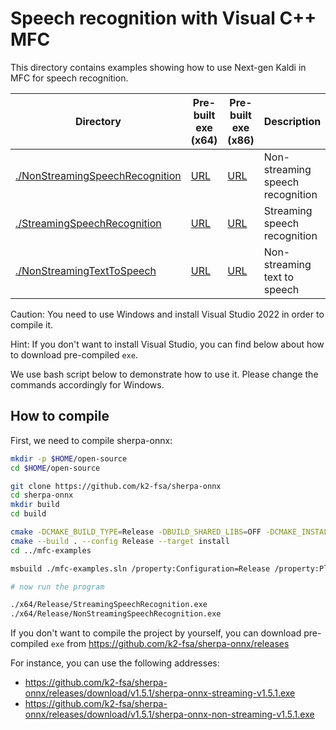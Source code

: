 # Speech recognition with Visual C++ MFC

This directory contains examples showing how to use Next-gen Kaldi in MFC
for speech recognition.

|Directory| Pre-built exe (x64)|Pre-built exe (x86)| Description|
|---------|--------------------|-------------------|------------|
|[./NonStreamingSpeechRecognition](./NonStreamingSpeechRecognition)|[URL](https://github.com/k2-fsa/sherpa-onnx/releases/download/v1.12.10/sherpa-onnx-non-streaming-asr-x64-v1.12.10.exe)|[URL](https://github.com/k2-fsa/sherpa-onnx/releases/download/v1.12.10/sherpa-onnx-non-streaming-asr-x86-v1.12.10.exe)| Non-streaming speech recognition|
|[./StreamingSpeechRecognition](./StreamingSpeechRecognition)|[URL](https://github.com/k2-fsa/sherpa-onnx/releases/download/v1.12.10/sherpa-onnx-streaming-asr-x64-v1.12.10.exe)|[URL](https://github.com/k2-fsa/sherpa-onnx/releases/download/v1.12.10/sherpa-onnx-streaming-asr-x86-v1.12.10.exe)| Streaming speech recognition|
|[./NonStreamingTextToSpeech](./NonStreamingTextToSpeech)|[URL](https://github.com/k2-fsa/sherpa-onnx/releases/download/v1.12.10/sherpa-onnx-non-streaming-tts-x64-v1.12.10.exe)|[URL](https://github.com/k2-fsa/sherpa-onnx/releases/download/v1.12.10/sherpa-onnx-non-streaming-tts-x86-v1.12.10.exe)| Non-streaming text to speech|

Caution: You need to use Windows and install Visual Studio 2022 in order to
compile it.

Hint: If you don't want to install Visual Studio, you can find below
about how to download pre-compiled `exe`.

We use bash script below to demonstrate how to use it. Please change
the commands accordingly for Windows.

## How to compile


First, we need to compile sherpa-onnx:

```bash
mkdir -p $HOME/open-source
cd $HOME/open-source

git clone https://github.com/k2-fsa/sherpa-onnx
cd sherpa-onnx
mkdir build
cd build

cmake -DCMAKE_BUILD_TYPE=Release -DBUILD_SHARED_LIBS=OFF -DCMAKE_INSTALL_PREFIX=./install ..
cmake --build . --config Release --target install
cd ../mfc-examples

msbuild ./mfc-examples.sln /property:Configuration=Release /property:Platform=x64

# now run the program

./x64/Release/StreamingSpeechRecognition.exe
./x64/Release/NonStreamingSpeechRecognition.exe
```

If you don't want to compile the project by yourself, you can download
pre-compiled `exe` from https://github.com/k2-fsa/sherpa-onnx/releases

For instance, you can use the following addresses:

  - https://github.com/k2-fsa/sherpa-onnx/releases/download/v1.5.1/sherpa-onnx-streaming-v1.5.1.exe
  - https://github.com/k2-fsa/sherpa-onnx/releases/download/v1.5.1/sherpa-onnx-non-streaming-v1.5.1.exe
